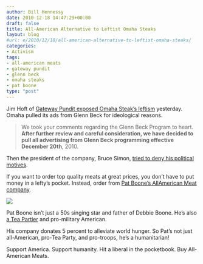 ```yaml
---
author: Bill Hennessy
date: 2010-12-18 14:47:29+00:00
draft: false
title: All-American Alternative to Leftist Omaha Steaks
layout: blog
#url: e/2010/12/18/all-american-alternative-to-leftist-omaha-steaks/
categories:
- Activism
tags:
- all-american meats
- gateway pundit
- glenn beck
- omaha steaks
- pat boone
type: "post"
---
```


Jim Hoft of [Gateway Pundit exposed Omaha Steak’s leftism](https://gatewaypundit.rightnetwork.com/2010/12/after-yesterdays-nasty-note-omaha-steaks-now-say-they-didnt-drop-glenn-beck-ads/#comments) yesterday. Omaha pulled its ads from Glenn Beck for ideological reasons.

 

>   
> 
> We took your comments regarding the Glenn Beck Program to heart. **After further review and careful consideration, we have decided to pull all advertising from Glenn Beck programming effective December 20th**, 2010.
> 
> 

 

Then the president of the company, Bruce Simon, [tried to deny his political motives](https://steakbytes.com/2010/12/omaha-steaks-television-advertising-policy/comment-page-1/#comment-2229).

 

If you want to order top quality meats at great prices, you don’t have to put money in a lefty’s pocket. Instead, order from [Pat Boone’s AllAmerican Meat company](https://www.patboonemeats.com/). 

 

[![](https://www.patboonemeats.com/sites/all/themes/pat_boone/images/pat_boone-all_american_meats.gif)
](https://www.patboonemeats.com/)

 

Pat Boone isn’t just a 50s singing star and father of Debbie Boone. He’s also [a Tea Partier](https://www.delish.com/food/recalls-reviews/pat-boones-beef) and pro-military American.

 

His company donates 5 percent to alleviate world hunger. So Pat’s not just all-American, pro-Tea Party, and pro-troops, he’s a humanitarian!

 

Support America. Support humanity. Hit a liberal in the pocketbook. Buy All-American Meats.
